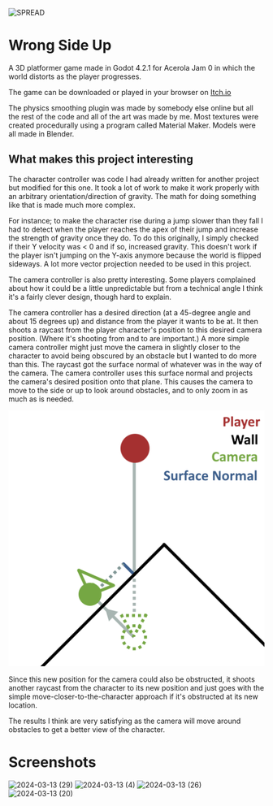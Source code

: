 
![SPREAD](https://github.com/Noobot9k/Aberation3DPlatformer/assets/32988106/62eafba8-1082-4b14-972d-f8552b9d220c)
# Wrong Side Up
 A 3D platformer game made in Godot 4.2.1 for Acerola Jam 0 in which the world distorts as the player progresses.

The game can be downloaded or played in your browser on [Itch.io](https://pc-hris.itch.io/wrong-side-up)

The physics smoothing plugin was made by somebody else online but all the rest of the code and all of the art was made by me.
Most textures were created procedurally using a program called Material Maker.
Models were all made in Blender.

## What makes this project interesting

The character controller was code I had already written for another project but modified for this one. It took a lot of work to make it work properly with an arbitrary orientation/direction of gravity. The math for doing something like that is made much more complex.

For instance; to make the character rise during a jump slower than they fall I had to detect when the player reaches the apex of their jump and increase the strength of gravity once they do. To do this originally, I simply checked if their Y velocity was < 0 and if so, increased gravity. This doesn't work if the player isn't jumping on the Y-axis anymore because the world is flipped sideways. A lot more vector projection needed to be used in this project.

The camera controller is also pretty interesting. Some players complained about how it could be a little unpredictable but from a technical angle I think it's a fairly clever design, though hard to explain.

The camera controller has a desired direction (at a 45-degree angle and about 15 degrees up) and distance from the player it wants to be at. It then shoots a raycast from the player character's position to this desired camera position. (Where it's shooting from and to are important.) A more simple camera controller might just move the camera in slightly closer to the character to avoid being obscured by an obstacle but I wanted to do more than this. The raycast got the surface normal of whatever was in the way of the camera. The camera controller uses this surface normal and projects the camera's desired position onto that plane. This causes the camera to move to the side or up to look around obstacles, and to only zoom in as much as is needed.

![example](Marketing/Readme/CameraExample.png)

Since this new position for the camera could also be obstructed, it shoots another raycast from the character to its new position and just goes with the simple move-closer-to-the-character approach if it's obstructed at its new location.

The results I think are very satisfying as the camera will move around obstacles to get a better view of the character.

# Screenshots
![2024-03-13 (29)](https://github.com/Noobot9k/Aberation3DPlatformer/assets/32988106/cf39b38a-9d2a-4867-a27c-ca85228cc879)
![2024-03-13 (4)](https://github.com/Noobot9k/Aberation3DPlatformer/assets/32988106/c90e0d51-fe1f-47f8-993a-5ee874eca343)
![2024-03-13 (26)](https://github.com/Noobot9k/Aberation3DPlatformer/assets/32988106/4c36c7ab-90d0-43ce-bf48-9692c3ed5b42)
![2024-03-13 (20)](https://github.com/Noobot9k/Aberation3DPlatformer/assets/32988106/bec2298e-0fed-41bb-b8ac-5156a617f497)
